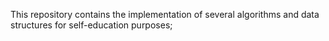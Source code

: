 This repository contains the implementation of several algorithms and data structures
for self-education purposes;
